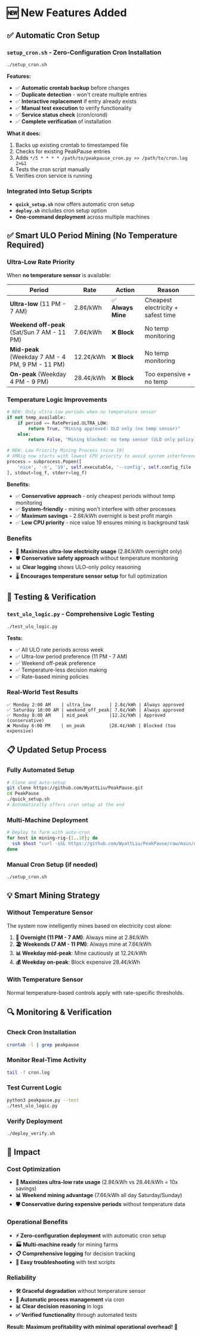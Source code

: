 # 🆕 New Features Added

## ✅ **Automatic Cron Setup**

### **`setup_cron.sh`** - Zero-Configuration Cron Installation
```bash
./setup_cron.sh
```

**Features:**
- ✅ **Automatic crontab backup** before changes
- ✅ **Duplicate detection** - won't create multiple entries  
- ✅ **Interactive replacement** if entry already exists
- ✅ **Manual test execution** to verify functionality
- ✅ **Service status check** (cron/crond)
- ✅ **Complete verification** of installation

**What it does:**
1. Backs up existing crontab to timestamped file
2. Checks for existing PeakPause entries
3. Adds `*/5 * * * * /path/to/peakpause_cron.py >> /path/to/cron.log 2>&1`
4. Tests the cron script manually
5. Verifies cron service is running

### **Integrated into Setup Scripts**
- **`quick_setup.sh`** now offers automatic cron setup
- **`deploy.sh`** includes cron setup option
- **One-command deployment** across multiple machines

## ✅ **Smart ULO Period Mining (No Temperature Required)**

### **Ultra-Low Rate Priority**
When **no temperature sensor** is available:

| Period | Rate | Action | Reason |
|--------|------|--------|---------|
| **Ultra-low** (11 PM - 7 AM) | 2.8¢/kWh | ✅ **Always Mine** | Cheapest electricity + safest time |
| **Weekend off-peak** (Sat/Sun 7 AM - 11 PM) | 7.6¢/kWh | ❌ **Block** | No temp monitoring |
| **Mid-peak** (Weekday 7 AM - 4 PM, 9 PM - 11 PM) | 12.2¢/kWh | ❌ **Block** | No temp monitoring |
| **On-peak** (Weekday 4 PM - 9 PM) | 28.4¢/kWh | ❌ **Block** | Too expensive + no temp |

### **Temperature Logic Improvements**
```python
# NEW: Only ultra-low periods when no temperature sensor
if not temp_available:
    if period == RatePeriod.ULTRA_LOW:
        return True, "Mining approved: ULO only (no temp sensor)"
    else:
        return False, "Mining blocked: no temp sensor (ULO only policy)"

# NEW: Low Priority Mining Process (nice 19)
# XMRig now starts with lowest CPU priority to avoid system interference
process = subprocess.Popen([
    'nice', '-n', '19', self.executable, '--config', self.config_file
], stdout=log_f, stderr=log_f)
```

**Benefits:**
- ✅ **Conservative approach** - only cheapest periods without temp monitoring
- ✅ **System-friendly** - mining won't interfere with other processes
- ✅ **Maximum savings** - 2.8¢/kWh overnight is best profit margin
- ✅ **Low CPU priority** - nice value 19 ensures mining is background task

### **Benefits**
- 🔋 **Maximizes ultra-low electricity usage** (2.8¢/kWh overnight only)
- 🛡️ **Conservative safety approach** without temperature monitoring
- 📊 **Clear logging** shows ULO-only policy reasoning
- 🌡️ **Encourages temperature sensor setup** for full optimization

## 🧪 **Testing & Verification**

### **`test_ulo_logic.py`** - Comprehensive Logic Testing
```bash
./test_ulo_logic.py
```

**Tests:**
- ✅ All ULO rate periods across week
- ✅ Ultra-low period preference (11 PM - 7 AM)
- ✅ Weekend off-peak preference  
- ✅ Temperature-less decision making
- ✅ Rate-based mining policies

### **Real-World Test Results**
```
✅ Monday 2:00 AM    | ultra_low       | 2.8¢/kWh | Always approved
✅ Saturday 10:00 AM | weekend_off_peak| 7.6¢/kWh | Always approved  
✅ Monday 8:00 AM    | mid_peak        |12.2¢/kWh | Approved (conservative)
❌ Monday 6:00 PM    | on_peak         |28.4¢/kWh | Blocked (too expensive)
```

## 📋 **Updated Setup Process**

### **Fully Automated Setup**
```bash
# Clone and auto-setup
git clone https://github.com/WyattLiu/PeakPause.git
cd PeakPause
./quick_setup.sh
# Automatically offers cron setup at the end
```

### **Multi-Machine Deployment**
```bash
# Deploy to farm with auto-cron
for host in mining-rig-{1..10}; do
  ssh $host "curl -sSL https://github.com/WyattLiu/PeakPause/raw/main/deploy.sh | bash"
done
```

### **Manual Cron Setup** (if needed)
```bash
./setup_cron.sh
```

## 💡 **Smart Mining Strategy**

### **Without Temperature Sensor**
The system now intelligently mines based on electricity cost alone:

1. **🌙 Overnight (11 PM - 7 AM)**: Always mine at 2.8¢/kWh
2. **🏖️ Weekends (7 AM - 11 PM)**: Always mine at 7.6¢/kWh  
3. **📊 Weekday mid-peak**: Mine cautiously at 12.2¢/kWh
4. **💰 Weekday on-peak**: Block expensive 28.4¢/kWh

### **With Temperature Sensor**
Normal temperature-based controls apply with rate-specific thresholds.

## 🔍 **Monitoring & Verification**

### **Check Cron Installation**
```bash
crontab -l | grep peakpause
```

### **Monitor Real-Time Activity**
```bash
tail -f cron.log
```

### **Test Current Logic**
```bash
python3 peakpause.py --test
./test_ulo_logic.py
```

### **Verify Deployment**
```bash
./deploy_verify.sh
```

## 🎯 **Impact**

### **Cost Optimization**
- **🔋 Maximizes ultra-low rate usage** (2.8¢/kWh vs 28.4¢/kWh = 10x savings)
- **📊 Weekend mining advantage** (7.6¢/kWh all day Saturday/Sunday)
- **🛡️ Conservative during expensive periods** without temperature data

### **Operational Benefits**
- **⚡ Zero-configuration deployment** with automatic cron setup
- **🏭 Multi-machine ready** for mining farms
- **📋 Comprehensive logging** for decision tracking
- **🔧 Easy troubleshooting** with test scripts

### **Reliability**
- **🛠️ Graceful degradation** without temperature sensor
- **🔄 Automatic process management** via cron
- **📊 Clear decision reasoning** in logs
- **✅ Verified functionality** through automated tests

**Result: Maximum profitability with minimal operational overhead!** 🚀
